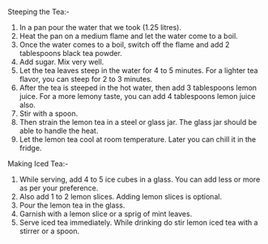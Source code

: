 Steeping the Tea:-
 1. In a pan pour the water that we took (1.25 litres).
 2. Heat the pan on a medium flame and let the water come to a boil. 
 3. Once the water comes to a boil, switch off the flame and add 2 tablespoons black tea powder. 
 4. Add sugar.  Mix very well. 
 5. Let the tea leaves steep in the water for 4 to 5 minutes. For a lighter tea flavor, you can steep for 2 to 3 minutes. 
 6. After the tea is steeped in the hot water, then add 3 tablespoons lemon juice. For a more lemony taste, you can add 4 tablespoons lemon juice also. 
 7. Stir with a spoon. 
 8. Then strain the lemon tea in a steel or glass jar. The glass jar should be able to handle the heat. 
 9. Let the lemon tea cool at room temperature. Later you can chill it in the fridge. 

Making Iced Tea:-
 1. While serving, add 4 to 5 ice cubes in a glass. You can add less or more as per your preference. 
 2. Also add 1 to 2 lemon slices. Adding lemon slices is optional.
 3. Pour the lemon tea in the glass.
 4. Garnish with a lemon slice or a sprig of mint leaves. 
 5. Serve iced tea immediately. While drinking do stir lemon iced tea with a stirrer or a spoon. 
